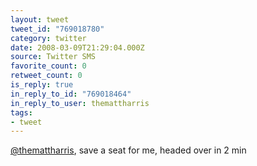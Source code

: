 ```yaml
---
layout: tweet
tweet_id: "769018780"
category: twitter
date: 2008-03-09T21:29:04.000Z
source: Twitter SMS
favorite_count: 0
retweet_count: 0
is_reply: true
in_reply_to_id: "769018464"
in_reply_to_user: themattharris
tags:
- tweet
---
```


[@themattharris](https://twitter.com/@themattharris), save a seat for me, headed over in 2 min

